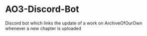 # AO3-Discord-Bot
Discord bot which links the update of a work on ArchiveOfOurOwn whenever a new chapter is uploaded
